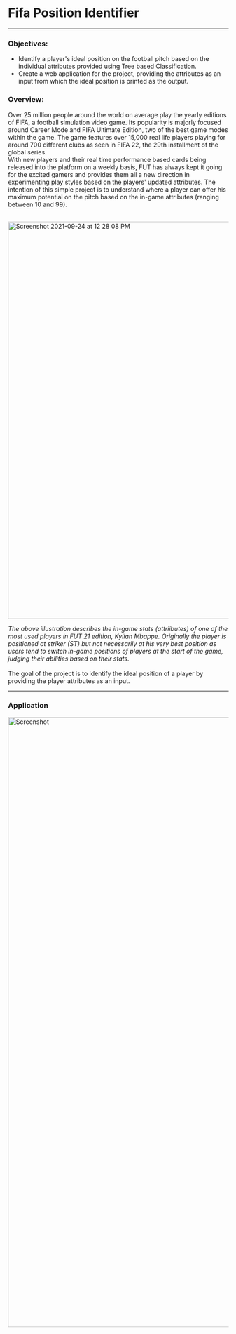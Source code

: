 # Fifa Position Identifier

----
### Objectives:
* Identify a player's ideal position on the football pitch based on the individual attributes provided using Tree based Classification.
* Create a web application for the project, providing the attributes as an input from which the ideal position is printed as the output.

### Overview:


Over 25 million people around the world on average play the yearly editions of FIFA, 
a football simulation video game. Its popularity is majorly focused around Career Mode 
and FIFA Ultimate Edition, two of the best game modes within the game. 
The game features over 15,000 real life players playing for around 700 different clubs as seen in FIFA 22,
the 29th installment of the global series.<br>
With new players and their real time performance based cards being released into the platform on a weekly basis, FUT has always kept it going for the excited gamers 
and provides them all a new direction in experimenting play styles based on the players' updated
attributes. The intention of this simple project is to understand where a player can offer his maximum potential on the pitch 
based on the in-game attributes (ranging between 10 and 99).<br><br>

<img width="905" alt="Screenshot 2021-09-24 at 12 28 08 PM" src="https://user-images.githubusercontent.com/86509452/134633469-cf15d339-65e9-489f-b92e-6ddf2e3ba5fa.png">

_The above illustration describes the in-game stats (attriibutes) of one of the most used players in
FUT 21 edition, Kylian Mbappe. Originally the player is positioned at striker (ST) but not necessarily at his very best position as 
users tend to switch in-game positions of players at the start of the game, judging their abilities based on their stats._
<br><br>
The goal of the project is to identify the ideal position of a player by providing the player
attributes as an input.

---

### Application
<img width="1390" alt="Screenshot" src="https://user-images.githubusercontent.com/86509452/144723260-406c4978-ab5f-4941-ab47-c5421283478c.png">



